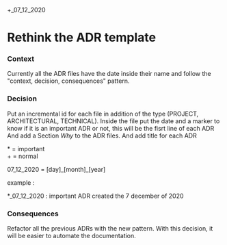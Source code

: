 +_07_12_2020

# Rethink the ADR template

### Context

Currently all the ADR files have the date inside their name and follow the "context, decision, consequences" pattern.

### Decision

Put an incremental id for each file in addition of the type (PROJECT, ARCHITECTURAL, TECHNICAL). 
Inside the file put the date and a marker to know if it is an important ADR or not, this will be the fisrt line of each ADR
And add a Section _Why_ to the ADR files. 
And add title for each ADR 

\* = important <br>
\+ = normal 

07_12_2020 = [day]\_[month]\_[year]

example : 

*_07_12_2020 : important ADR created the 7 december of 2020

### Consequences 

Refactor all the previous ADRs with the new pattern. 
With this decision, it will be easier to automate the documentation.

